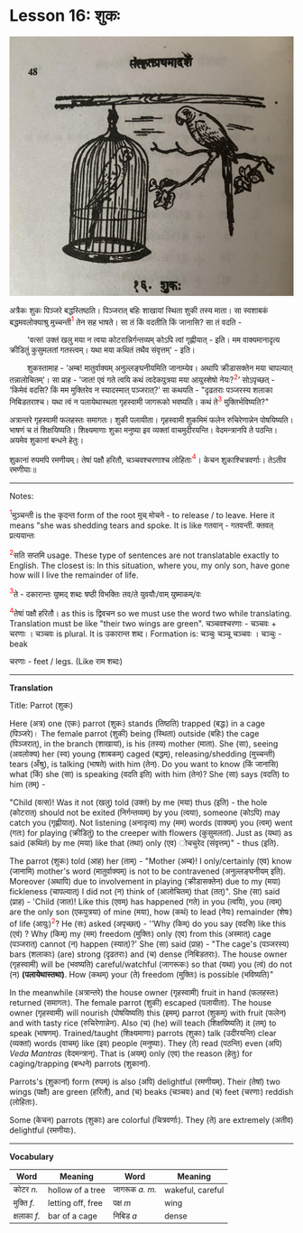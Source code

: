 # Lesson 16: शुकः

![Bird picture](./images/r1l16.jpg)

अत्रैकः शुकः पिञ्जरे बद्धस्तिष्ठति। पिञ्जरात् बहिः शाखायां स्थिता शुकी तस्य माता। सा स्वशाबकं बद्धमवलोक्याश्रु मुच्चन्ती<span style="color:red"><sup>1</sup></span> तेन सह भाषते। सा तं किं वदतीति किं जानासि? सा तं वदति -

&nbsp;&nbsp;&nbsp;&nbsp;&nbsp;&nbsp;&nbsp;&nbsp;'वत्स! उक्तं खलु मया न त्वया कोटरान्निर्गन्तव्यम् कोऽपि त्वां गृह्णीयात् - इति। मम वाक्यमानादृत्य क्रीडितुं कुसुमलतां गतस्त्वम्। यथा मया कथितं तथैव संवृत्तम्' - इति।

&nbsp;&nbsp;&nbsp;&nbsp;&nbsp;&nbsp;&nbsp;&nbsp;शुकस्तामाह - ’अम्ब! मातुर्वाक्यम् अनुल्लङ्घनीयमिति जानाम्येव। अथापि क्रीडासक्तेन मया चापल्यात् तन्नालोचितम्’। सा प्राह - ’जात! एवं गते त्वयि कथं त्वदेकपुत्रया मया आयुस्शेषो नेयः?<span style="color:red"><sup>2</sup></span>’ सोऽपृच्छत् - ’किमेवं वदसि? किं मम मुक्तिरेव न स्यादस्मात् पञ्जरात्?’ सा कथयति - "दृढतराः पञ्जरस्य शलाका निबिडतराश्च। यथा त्वं न पलायेथास्थता गृहस्वामी जागरूको भवष्यति। कथं ते<span style="color:red"><sup>3</sup></span> मुक्तिर्भविष्यति?"

अत्रान्तरे गृहस्वामी फलहस्तः समागतः। शुकी पलायीता। गृहस्वामी शुकमिमं फलेन रुचिरेणान्नेन पोषयिष्यति। भाषणं च तं शिक्षयिष्यति। शिक्ष्यमाणाः शुका मनुष्या इव व्यक्तां वाचमुदीरयन्ति। वेदमन्त्रानपि ते पठन्ति। अयमेव शुकानां बन्धने हेतुः।

शुकानां रुपमपि रमणीयम्। तेषां पक्षौ हरितौ, चञ्चवश्चरणाश्च लोहिताः<span style="color:red"><sup>4</sup></span>। केचन शुकाश्चित्रवर्णाः। तेऽतीव रमणीयाः॥


---

Notes:

<span style="color:red"><sup>1</sup></span>मुञ्चन्ती is the कृदन्त form of the root मुच् मोचने - to release / to leave. Here it means "she was shedding tears and spoke. It is like गतवान् - गतवन्ती. क्तवत् प्रत्ययान्तः


<span style="color:red"><sup>2</sup></span>सति सप्तमि usage. These type of sentences are not translatable exactly to English. The closest is: In this situation, where you, my only son, have gone how will I live the remainder of life.

<span style="color:red"><sup>3</sup></span>ते - दकारान्तः युष्मद् शब्दः षष्ठी विभक्तिः तव/ते युवयौः/वाम् युष्माकम्/वः


<span style="color:red"><sup>4</sup></span>तेषां पक्षौ हरितौ। as this is द्विवचन so we must use the word two while translating. Translation must be like "their two wings are green".
चञ्चवश्चरणाः - चञ्चवः + चरणाः ।
चञ्चवः is plural. It is उकारान्त शब्द। Formation is:
चञ्चुः  चञ्चू  चञ्चवः । चञ्चुः - beak

चरणाः - feet / legs. (Like राम शब्दः)

---

**Translation**

Title: Parrot (शुकः)

Here (अत्र) one (एकः) parrot (शुकः) stands (तिष्ठति) trapped (बद्धः) in a cage (पिञ्जरे)। The female parrot (शुकी) being (स्थिता) outside (बहिः) the cage (पिञ्जरात्), in the branch (शाखायां), is his (तस्य) mother (माता). She (सा), seeing (अवलोक्य) her (स्व) young (शाबकम्) caged (बद्धम्), releasing/shedding (मुच्चन्ती) tears (अँश्रु), is talking (भाषते) with him (तेन). Do you want to know (किं जानासि) what (किं) she (सा) is speaking (वदति इति) with him (तेन)? She (सा) says (वदति) to him (तम्) - 

"Child (वत्स)! Was it not (खलु) told (उक्तं) by me (मया) thus (इति) - the hole (कोटरात्) should not be exited (निर्गन्तव्यम्) by you (त्वया), someone (कोऽपि) may catch you (गृह्णीयात्). Not listening (अनादृत्य) my (मम) words (वाक्यम्) you (त्वम्) went (गतः) for playing (क्रीडितुं) to the creeper with flowers (कुसुमलतां). Just as (यथा) as said (कथितं) by me (मया) like that (तथा) only (एव) ोचचुरेद (संवृत्तम्)" - thus (इति).

The parrot (शुकः) told (आह) her (ताम्) - "Mother (अम्ब)!  I only/certainly  (एव) know (जानामि) mother's word (मातुर्वाक्यम्) is not to be contravened (अनुल्लङ्घनीयम् इति). Moreover (अथापि) due to involvement in playing (क्रीडासक्तेन) due to my (मया) fickleness (चापल्यात्) I did not (न) think of (आलोचितम्) that (तत्)". She (सा) said (प्राह) - 'Child (जात)!  Like this (एवम्) has happened (गते) in you (त्वयि), you (त्वम्) are the only son  (एकपुत्रया) of mine (मया), how (कथं) to lead (नेयः) remainder (शेषः) of life (आयुः)<span style="color:red"><sup>2</sup></span>? He (सः) asked (अपृच्छत्) - '’Why (किम्) do you say (वदसि) like this (एवं) ? Why (किम्) my (मम) freedom (मुक्तिः) only (एव) from this (अस्मात्) cage (पञ्जरात्) cannot (न) happen (स्यात्)?' She (सा) said (प्राह) - "The cage's (पञ्जरस्य) bars (शलाकाः) (are) strong (दृढतराः)  and (च) dense (निबिडतराः). The house owner (गृहस्वामी) will be (भवष्यति) careful/watchful (जागरूकः) so that (यथा) you (त्वं) do not (न) **(पलायेथास्तथा)**. How (कथम्) your (ते) freedom (मुक्तिः) is possible (भविष्यति)"

In the meanwhile (अत्रान्तरे) the house owner (गृहस्वामी) fruit in hand (फलहस्तः) returned (समागतः). The female parrot (शुकी) escaped (पलायीता). The house owner (गृहस्वामी) will nourish (पोषयिष्यति) this (इमम्) parrot (शुकम्) with fruit (फलेन) and with tasty rice (रुचिरेणान्नेन). Also (च) (he) will teach (शिक्षयिष्यति) it (तम्) to speak (भाषणम्). Trained/taught (शिक्ष्यमाणाः) parrots (शुकाः) talk (उदीरयन्ति) clear (व्यक्तां) words (वाचम्) like (इव) people (मनुष्याः). They (ते) read (पठन्ति) even (अपि) *Veda Mantras* (वेदमन्त्रान्). That is (अयम्) only (एव)  the reason (हेतुः) for caging/trapping (बन्धने) parrots (शुकानां).

Parrots's (शुकानां) form (रुपम्) is also (अपि) delightful (रमणीयम्). Their (तेषां) two wings (पक्षौ) are green (हरितौ), and (च) beaks (चञ्चवः)  and (च) feet (चरणाः) reddish (लोहिताः). 

Some (केचन) parrots (शुकाः) are colorful (चित्रवर्णाः). They (ते) are extremely (अतीव) delightful (रमणीयाः).

---

**Vocabulary**

| Word | Meaning | Word | Meaning |
| --- | --- | --- | --- | 
| कोटर *n.* | hollow of a tree | जागरूक *a. m.* |  wakeful, careful |
| मुक्ति *f.* | letting off, free | पक्ष *m* | wing |
| क्षलाका *f.* | bar of a cage | निबिड *a* | dense |